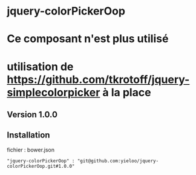 # jquery-colorPickerOop

# Ce composant n'est plus utilisé
# utilisation de https://github.com/tkrotoff/jquery-simplecolorpicker à la place

## Version 1.0.0
## Installation

fichier : bower.json

    "jquery-colorPickerOop" : "git@github.com:yieloo/jquery-colorPickerOop.git#1.0.0"
